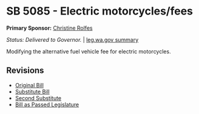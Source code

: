 # SB 5085 - Electric motorcycles/fees
**Primary Sponsor:** [Christine Rolfes](/person/leg/christine.rolfes.md)

*Status: Delivered to Governor.* | [leg.wa.gov summary](https://app.leg.wa.gov/billsummary?BillNumber=5085&Year=2021)

Modifying the alternative fuel vehicle fee for electric motorcycles.

## Revisions
* [Original Bill](1/)
* [Substitute Bill](S/)
* [Second Substitute](S2/)
* [Bill as Passed Legislature](S2.PL/)